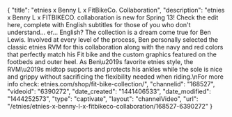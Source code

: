 {
    "title": "etnies x Benny L x FitBikeCo. Collaboration",
    "description": "etnies x Benny L x FITBIKECO. collaboration is new for Spring 13! Check the edit here, complete with English subtitles for those of you who don't understand... er... English? The collection is a dream come true for Ben Lewis. Involved at every level of the process, Ben personally selected the classic etnies RVM for this collaboration along with the navy and red colors that perfectly match his Fit bike and the custom graphics featured on the footbeds and outer heel. As Ben\u2019s favorite etnies style, the RVM\u2019s midtop supports and protects his ankles while the sole is nice and grippy without sacrificing the flexibility needed when riding.\nFor more info check: etnies.com\/shop\/fit-bike-collection\/",
    "channelid": "168527",
    "videoid": "6390272",
    "date_created": "1441406533",
    "date_modified": "1444252573",
    "type": "captivate",
    "layout": "channelVideo",
    "url": "\/etnies\/etnies-x-benny-l-x-fitbikeco-collaboration\/168527-6390272"
}